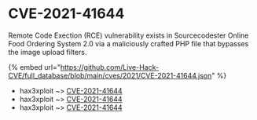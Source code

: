# CVE-2021-41644

Remote Code Exection (RCE) vulnerability exists in Sourcecodester Online Food Ordering System 2.0 via a maliciously crafted PHP file that bypasses the image upload filters.

{% embed url="https://github.com/Live-Hack-CVE/full_database/blob/main/cves/2021/CVE-2021-41644.json" %}


* hax3xploit ~> [CVE-2021-41644](https://www.alice-snow.ru/2021/database/cve-2021-41644/cve-2021-41644-hax3xploit)
* hax3xploit ~> [CVE-2021-41644](https://www.alice-snow.ru/2021/database/cve-2021-41644/cve-2021-41644-hax3xploit)
* hax3xploit ~> [CVE-2021-41644](https://www.alice-snow.ru/2021/database/cve-2021-41644/cve-2021-41644-hax3xploit)